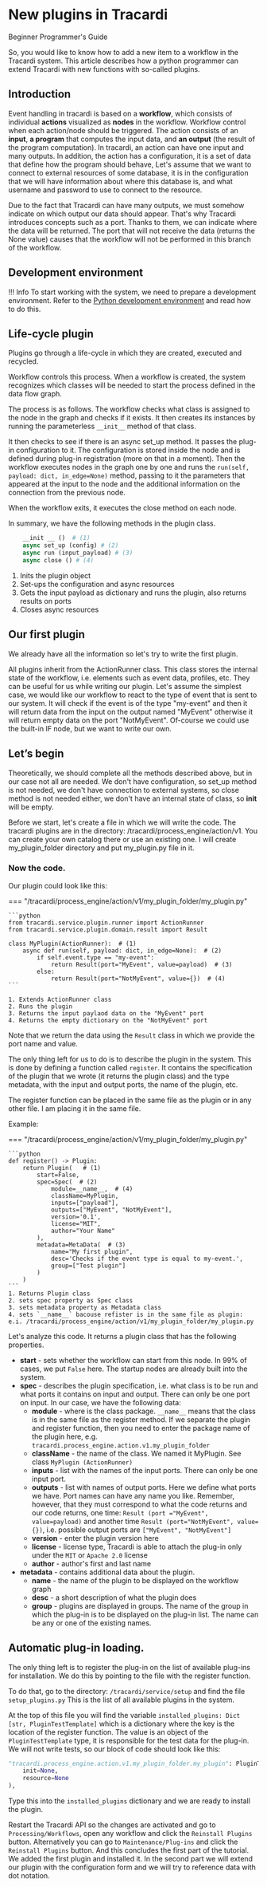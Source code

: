 # New plugins in Tracardi

Beginner Programmer's Guide

So, you would like to know how to add a new item to a workflow in the Tracardi system.
This article describes how a python programmer can extend Tracardi with new functions with so-called plugins.

## Introduction

Event handling in tracardi is based on a __workflow__, which consists of individual __actions__ visualized as __nodes__ in the
workflow. Workflow control when each action/node should be triggered. The action consists of an __input__, __a program__ that
computes the input data, and __an output__ (the result of the program computation). In tracardi, an action can have one
input and many outputs. In addition, the action has a configuration, it is a set of data that define how the program
should behave, Let's assume that we want to connect to external resources of some database, it is in the configuration
that we will have information about where this database is, and what username and password to use to connect to the
resource.

Due to the fact that Tracardi can have many outputs, we must somehow indicate on which output our data should appear.
That's why Tracardi introduces concepts such as a port. Thanks to them, we can indicate where the data will be returned.
The port that will not receive the data (returns the None value) causes that the workflow will not be performed in this
branch of the workflow.

## Development environment

!!! Info
    To start working with the system, we need to prepare a development environment. Refer to the 
    [Python development environment](../../development/python_env.md) and read how
    to do this. 

## Life-cycle plugin

Plugins go through a life-cycle in which they are created, executed and recycled.

Workflow controls this process. When a workflow is created, the system recognizes which classes will be needed to start
the process defined in the data flow graph.

The process is as follows. The workflow checks what class is assigned to the node in the graph and checks if it exists.
It then creates its instances by running the parameterless `__init__` method of that class.

It then checks to see if there is an async set_up method. It passes the plug-in configuration to it. The configuration
is stored inside the node and is defined during plug-in registration (more on that in a moment). Then the workflow
executes nodes in the graph one by one and runs the `run(self, payload: dict, in_edge=None)` method, passing to it the
parameters that appeared at the input to the node and the additional information on the connection from the previous
node.

When the workflow exits, it executes the close method on each node.

In summary, we have the following methods in the plugin class.

```python
    __init __ ()  # (1)
    async set_up (config) # (2)
    async run (input_payload) # (3)
    async close () # (4)
```

1. Inits the plugin object
2. Set-ups the configuration and async resources
3. Gets the input payload as dictionary and runs the plugin, also returns results on ports
4. Closes async resources

## Our first plugin

We already have all the information so let's try to write the first plugin.

All plugins inherit from the ActionRunner class. This class stores the internal state of the workflow, i.e. elements
such as event data, profiles, etc. They can be useful for us while writing our plugin. Let's assume the simplest case,
we would like our workflow to react to the type of event that is sent to our system. It will check if the event is of
the type "my-event" and then it will return data from the input on the output named "MyEvent" otherwise it will return
empty data on the port "NotMyEvent".
Of-course we could use the built-in IF node, but we want to write our own.

## Let’s begin

Theoretically, we should complete all the methods described above, but in our case not all are needed. We don't have
configuration, so set_up method is not needed, we don't have connection to external systems, so close method is not
needed either, we don't have an internal state of class, so __init__ will be empty.

Before we start, let's create a file in which we will write the code. The tracardi plugins are in the directory:
/tracardi/process_engine/action/v1. You can create your own catalog there or use an existing one. I will create
my_plugin_folder directory and put my_plugin.py file in it.

### Now the code. 

Our plugin could look like this:

=== "/tracardi/process_engine/action/v1/my_plugin_folder/my_plugin.py"

    ```python
    from tracardi.service.plugin.runner import ActionRunner
    from tracardi.service.plugin.domain.result import Result
    
    class MyPlugin(ActionRunner):  # (1)
        async def run(self, payload: dict, in_edge=None):  # (2)
            if self.event.type == "my-event":
                return Result(port="MyEvent", value=payload)  # (3)
            else:
                return Result(port="NotMyEvent", value={})  # (4)
    ```

    1. Extends ActionRunner class
    2. Runs the plugin
    3. Returns the input paylaod data on the "MyEvent" port 
    4. Returns the empty dictionary on the "NotMyEvent" port 

Note that we return the data using the `Result` class in which we provide the port name and value.

The only thing left for us to do is to describe the plugin in the system. This is done by defining a function called
`register`. It contains the specification of the plugin that we wrote (it returns the plugin class) and the type metadata,
with the input and output ports, the name of the plugin, etc.

The register function can be placed in the same file as the plugin or in any other file. I am placing it in the same
file.

Example:

=== "/tracardi/process_engine/action/v1/my_plugin_folder/my_plugin.py"

    ```python
    def register() -> Plugin:
        return Plugin(   # (1)
            start=False,
            spec=Spec(  # (2)
                module=__name__,  # (4)
                className=MyPlugin,
                inputs=["payload"],
                outputs=["MyEvent", "NotMyEvent"],
                version='0.1',
                license="MIT",
                author="Your Name"
            ),
            metadata=MetaData(  # (3)
                name="My first plugin",
                desc='Checks if the event type is equal to my-event.',
                group=["Test plugin"]
            )
        )
    ```
    1. Returns Plugin class
    2. sets spec property as Spec class
    3. sets metadata property as Metadata class
    4. sets `__name__` bacouse refister is in the same file as plugin: e.i. /tracardi/process_engine/action/v1/my_plugin_folder/my_plugin.py

Let's analyze this code. It returns a plugin class that has the following properties.

* __start__ - sets whether the workflow can start from this node. In 99% of cases, we put `False` here. The startup nodes
  are
  already built into the system.
* __spec__ - describes the plugin specification, i.e. what class is to be run and what ports it contains on input and
  output.
  There can only be one port on input. In our case, we have the following data:
    * __module__ - where is the class package. `__name__` means that the class is in the same file as the register
      method.
      If we separate the plugin and register function, then you need to enter the package name of the plugin here, e.g.
      `tracardi.process_engine.action.v1.my_plugin_folder`
    * __className__ - the name of the class. We named it MyPlugin. See class `MyPlugin (ActionRunner)`
    * __inputs__ - list with the names of the input ports. There can only be one input port.
    * __outputs__ - list with names of output ports. Here we define what ports we have. Port names can have any name you
      like.
      Remember, however, that they must correspond to what the code returns and our code returns, one time: `Result (port
      ="MyEvent", value=payload)` and another time `Result (port="NotMyEvent", value={})`, i.e. possible output ports
      are `["MyEvent", "NotMyEvent"]`
    * __version__ - enter the plugin version here
    * __license__ - license type, Tracardi is able to attach the plug-in only under the `MIT` or `Apache 2.0` license
    * __author__ - author's first and last name
* __metadata__ - contains additional data about the plugin.
    * __name__ - the name of the plugin to be displayed on the workflow graph
    * __desc__ - a short description of what the plugin does
    * __group__ - plugins are displayed in groups. The name of the group in which the plug-in is to be displayed on the
      plug-in list. The name can be any or one of the existing names.

## Automatic plug-in loading.

The only thing left is to register the plug-in on the list of available plug-ins for installation. We do this by
pointing to the file with the register function.

To do that, go to the directory: `/tracardi/service/setup` and find the file `setup_plugins.py` This is the list of all
available plugins in the system.

At the top of this file you will find the variable `installed_plugins: Dict [str, PluginTestTemplate]` which is a
dictionary where the key is the location of the register function. The value is an object of the `PluginTestTemplate`
type, it is responsible for the test data for the plug-in. We will not write tests, so our block of code should look
like this:

```python
"tracardi.process_engine.action.v1.my_plugin_folder.my_plugin": PluginTestTemplate(
    init=None,
    resource=None
),
```

Type this into the `installed_plugins` dictionary and we are ready to install the plugin.

Restart the Tracardi API so the changes are activated and go to `Processing/Workflows`, open any workflow and click the
`Reinstall Plugins` button. Alternatively you can go to `Maintenance/Plug-ins` and click the `Reinstall Plugins` button.
And this concludes the first part of the tutorial. We added the first plugin and installed it. In the second part we
will extend our plugin with the configuration form and we will try to reference data with dot notation. 
